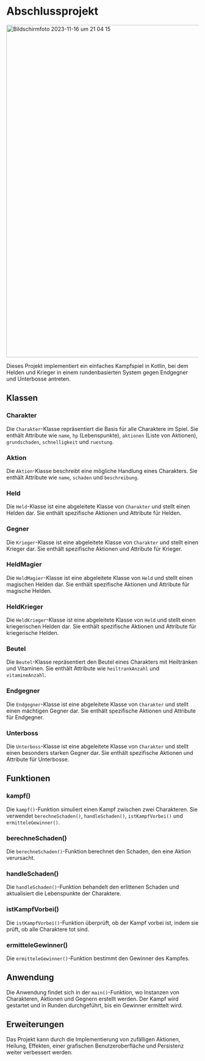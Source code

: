 # Abschlussprojekt

<img width="870" alt="Bildschirmfoto 2023-11-16 um 21 04 15" src="https://github.com/siham41/Abschlussprojekt/assets/144682593/a15527e7-6dac-4a87-96e7-3c8f035297b1">




Dieses Projekt implementiert ein einfaches Kampfspiel in Kotlin, bei dem Helden und Krieger in einem rundenbasierten System gegen Endgegner und Unterbosse antreten.

## Klassen

### Charakter

Die `Charakter`-Klasse repräsentiert die Basis für alle Charaktere im Spiel. Sie enthält Attribute wie `name`, `hp` (Lebenspunkte), `aktionen` (Liste von Aktionen), `grundschaden`, `schnelligkeit` und `ruestung`.

### Aktion

Die `Aktion`-Klasse beschreibt eine mögliche Handlung eines Charakters. Sie enthält Attribute wie `name`, `schaden` und `beschreibung`.

### Held

Die `Held`-Klasse ist eine abgeleitete Klasse von `Charakter` und stellt einen Helden dar. Sie enthält spezifische Aktionen und Attribute für Helden.

### Gegner

Die `Krieger`-Klasse ist eine abgeleitete Klasse von `Charakter` und stellt einen Krieger dar. Sie enthält spezifische Aktionen und Attribute für Krieger.

### HeldMagier

Die `HeldMagier`-Klasse ist eine abgeleitete Klasse von `Held` und stellt einen magischen Helden dar. Sie enthält spezifische Aktionen und Attribute für magische Helden.

### HeldKrieger

Die `HeldKrieger`-Klasse ist eine abgeleitete Klasse von `Held` und stellt einen kriegerischen Helden dar. Sie enthält spezifische Aktionen und Attribute für kriegerische Helden.

### Beutel

Die `Beutel`-Klasse repräsentiert den Beutel eines Charakters mit Heiltränken und Vitaminen. Sie enthält Attribute wie `heiltrankAnzahl` und `vitamineAnzahl`.

### Endgegner

Die `Endgegner`-Klasse ist eine abgeleitete Klasse von `Charakter` und stellt einen mächtigen Gegner dar. Sie enthält spezifische Aktionen und Attribute für Endgegner.

### Unterboss

Die `Unterboss`-Klasse ist eine abgeleitete Klasse von `Charakter` und stellt einen besonders starken Gegner dar. Sie enthält spezifische Aktionen und Attribute für Unterbosse.

## Funktionen

### kampf()

Die `kampf()`-Funktion simuliert einen Kampf zwischen zwei Charakteren. Sie verwendet `berechneSchaden()`, `handleSchaden()`, `istKampfVorbei()` und `ermitteleGewinner()`.

### berechneSchaden()

Die `berechneSchaden()`-Funktion berechnet den Schaden, den eine Aktion verursacht.

### handleSchaden()

Die `handleSchaden()`-Funktion behandelt den erlittenen Schaden und aktualisiert die Lebenspunkte der Charaktere.

### istKampfVorbei()

Die `istKampfVorbei()`-Funktion überprüft, ob der Kampf vorbei ist, indem sie prüft, ob alle Charaktere tot sind.

### ermitteleGewinner()

Die `ermitteleGewinner()`-Funktion bestimmt den Gewinner des Kampfes.

## Anwendung

Die Anwendung findet sich in der `main()`-Funktion, wo Instanzen von Charakteren, Aktionen und Gegnern erstellt werden. Der Kampf wird gestartet und in Runden durchgeführt, bis ein Gewinner ermittelt wird.

## Erweiterungen

Das Projekt kann durch die Implementierung von zufälligen Aktionen, Heilung, Effekten, einer grafischen Benutzeroberfläche und Persistenz weiter verbessert werden.















